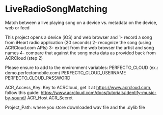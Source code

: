 # LiveRadioSongMatching
Match between a live playing song on a device vs. metadata on the device, web or feed

This project opens a device (iOS) and web browser and
1- record a song from iHeart radio application (20 seconds)
2- recognize the song (using ACRCloud.com APIs)
3- extract from the web browser the artist and song names
4- compare that against the song meta data as provided back from ACRCloud (step 2)

Please ensure to add to the environment variables:
PERFECTO_CLOUD (ex.: demo.perfectomobile.com)
PERFECTO_CLOUD_USERNAME
PERFECTO_CLOUD_PASSWORD

ACR_Access_Key: Key to ACRCloud, get it at https://www.acrcloud.com, follow this guide: https://www.acrcloud.com/docs/tutorials/identify-music-by-sound/
ACR_Host
ACR_Secret

Project_Path: where you store downloaded wav file and the .dylib file

